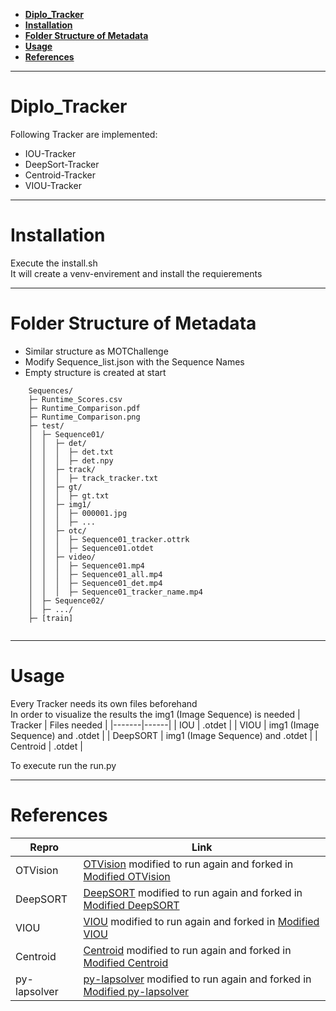 - [**Diplo\_Tracker**](#diplo_tracker)
- [**Installation**](#installation)
- [**Folder Structure of Metadata**](#folder-structure-of-metadata)
- [**Usage**](#usage)
- [**References**](#references)

---
# **Diplo_Tracker**
Following Tracker are implemented:
* IOU-Tracker
* DeepSort-Tracker
* Centroid-Tracker
* VIOU-Tracker
---
# **Installation**
Execute the install.sh<br />
It will create a venv-envirement and install the requierements


---
# **Folder Structure of Metadata**
* Similar structure as MOTChallenge
* Modify Sequence_list.json with the Sequence Names
* Empty structure is created at start
```
    Sequences/
    ├─ Runtime_Scores.csv
    ├─ Runtime_Comparison.pdf
    ├─ Runtime_Comparison.png
    ├─ test/
    │  ├─ Sequence01/
    │  │  ├─ det/
    │  │  │  ├─ det.txt
    │  │  │  ├─ det.npy
    │  │  ├─ track/
    │  │  │  ├─ track_tracker.txt
    │  │  ├─ gt/
    │  │  │  ├─ gt.txt
    │  │  ├─ img1/
    │  │  │  ├─ 000001.jpg
    │  │  │  ├─ ...
    │  │  ├─ otc/
    │  │  │  ├─ Sequence01_tracker.ottrk
    │  │  │  ├─ Sequence01.otdet
    │  │  ├─ video/
    │  │  │  ├─ Sequence01.mp4
    │  │  │  ├─ Sequence01_all.mp4
    │  │  │  ├─ Sequence01_det.mp4
    │  │  │  ├─ Sequence01_tracker_name.mp4
    │  ├─ Sequence02/
    │  ├─ .../
    ├─ [train]
    
```

---
# **Usage**
Every Tracker needs its own files beforehand<br />
In order to visualize the results the img1 (Image Sequence) is needed
| Tracker | Files needed |
|-------|------|
| IOU    | .otdet |
| VIOU    | img1 (Image Sequence) and .otdet |
| DeepSORT    | img1 (Image Sequence) and .otdet |
| Centroid    | .otdet |

To execute run the run.py

---
# **References**

| Repro | Link |
|-------|------|
| OTVision   | [OTVision](https://github.com/OpenTrafficCam/OTVision) modified to run again and forked in [Modified OTVision](https://github.com/TGSP1997/OTVision)   
| DeepSORT   | [DeepSORT](https://github.com/nwojke/deep_sort) modified to run again and forked in [Modified DeepSORT](https://github.com/TGSP1997/deep_sort)   |
| VIOU   | [VIOU](https://github.com/bochinski/iou-tracker) modified to run again and forked in [Modified VIOU](https://github.com/TGSP1997/iou-tracker)   
| Centroid  | [Centroid](https://github.com/adipandas/multi-object-tracker) modified to run again and forked in [Modified Centroid](https://github.com/TGSP1997/multi-object-tracker)   
| py-lapsolver  | [py-lapsolver](https://github.com/cbm755/py-lapsolver) modified to run again and forked in [Modified py-lapsolver](https://github.com/TGSP1997/py-lapsolver)   
